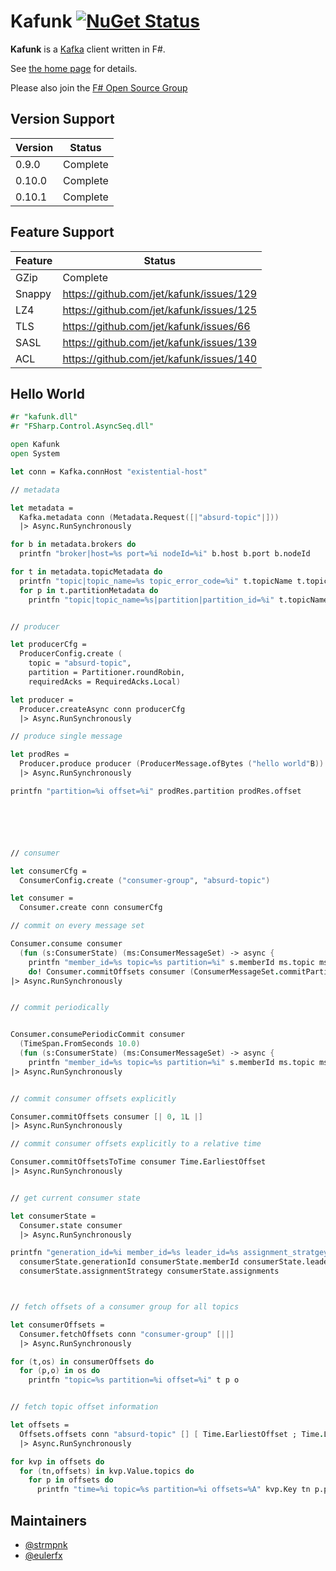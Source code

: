 # Kafunk [![NuGet Status](http://img.shields.io/nuget/v/kafunk.svg?style=flat)](https://www.nuget.org/packages/kafunk/)

**Kafunk** is a [Kafka](https://kafka.apache.org/) client written in F#.

See [the home page](http://jet.github.io/kafunk) for details.

Please also join the [F# Open Source Group](http://fsharp.github.com)

## Version Support

| Version   | Status   |
| ----------|----------|
| 0.9.0     | Complete |
| 0.10.0    | Complete |
| 0.10.1    | Complete |

## Feature Support

| Feature   | Status   |
| ----------|----------|
| GZip      | Complete |
| Snappy    | https://github.com/jet/kafunk/issues/129 |
| LZ4       | https://github.com/jet/kafunk/issues/125 |
| TLS       | https://github.com/jet/kafunk/issues/66  |
| SASL      | https://github.com/jet/kafunk/issues/139 |
| ACL       | https://github.com/jet/kafunk/issues/140 |


## Hello World

```fsharp
#r "kafunk.dll"
#r "FSharp.Control.AsyncSeq.dll"

open Kafunk
open System

let conn = Kafka.connHost "existential-host"

// metadata

let metadata = 
  Kafka.metadata conn (Metadata.Request([|"absurd-topic"|])) 
  |> Async.RunSynchronously

for b in metadata.brokers do
  printfn "broker|host=%s port=%i nodeId=%i" b.host b.port b.nodeId

for t in metadata.topicMetadata do
  printfn "topic|topic_name=%s topic_error_code=%i" t.topicName t.topicErrorCode
  for p in t.partitionMetadata do
    printfn "topic|topic_name=%s|partition|partition_id=%i" t.topicName p.partitionId


// producer

let producerCfg =
  ProducerConfig.create (
    topic = "absurd-topic", 
    partition = Partitioner.roundRobin, 
    requiredAcks = RequiredAcks.Local)

let producer =
  Producer.createAsync conn producerCfg
  |> Async.RunSynchronously

// produce single message

let prodRes =
  Producer.produce producer (ProducerMessage.ofBytes ("hello world"B))
  |> Async.RunSynchronously

printfn "partition=%i offset=%i" prodRes.partition prodRes.offset






// consumer

let consumerCfg = 
  ConsumerConfig.create ("consumer-group", "absurd-topic")

let consumer =
  Consumer.create conn consumerCfg

// commit on every message set

Consumer.consume consumer 
  (fun (s:ConsumerState) (ms:ConsumerMessageSet) -> async {
    printfn "member_id=%s topic=%s partition=%i" s.memberId ms.topic ms.partition
    do! Consumer.commitOffsets consumer (ConsumerMessageSet.commitPartitionOffsets ms) })
|> Async.RunSynchronously


// commit periodically


Consumer.consumePeriodicCommit consumer
  (TimeSpan.FromSeconds 10.0) 
  (fun (s:ConsumerState) (ms:ConsumerMessageSet) -> async {
    printfn "member_id=%s topic=%s partition=%i" s.memberId ms.topic ms.partition })
|> Async.RunSynchronously


// commit consumer offsets explicitly

Consumer.commitOffsets consumer [| 0, 1L |]
|> Async.RunSynchronously

// commit consumer offsets explicitly to a relative time

Consumer.commitOffsetsToTime consumer Time.EarliestOffset
|> Async.RunSynchronously


// get current consumer state

let consumerState = 
  Consumer.state consumer
  |> Async.RunSynchronously

printfn "generation_id=%i member_id=%s leader_id=%s assignment_stratgey=%s partitions=%A" 
  consumerState.generationId consumerState.memberId consumerState.leaderId 
  consumerState.assignmentStrategy consumerState.assignments 



// fetch offsets of a consumer group for all topics

let consumerOffsets =
  Consumer.fetchOffsets conn "consumer-group" [||]
  |> Async.RunSynchronously

for (t,os) in consumerOffsets do
  for (p,o) in os do
    printfn "topic=%s partition=%i offset=%i" t p o


// fetch topic offset information

let offsets = 
  Offsets.offsets conn "absurd-topic" [] [ Time.EarliestOffset ; Time.LatestOffset ] 1
  |> Async.RunSynchronously

for kvp in offsets do
  for (tn,offsets) in kvp.Value.topics do
    for p in offsets do
      printfn "time=%i topic=%s partition=%i offsets=%A" kvp.Key tn p.partition p.offsets
```

## Maintainers

- [@strmpnk](https://github.com/strmpnk)
- [@eulerfx](https://github.com/eulerfx)
